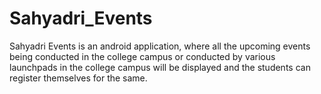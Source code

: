# Sahyadri_Events
Sahyadri Events is an android application, where all the upcoming events being conducted in the college campus or conducted by various launchpads in the college campus will be displayed and the students can register themselves for the same. 
